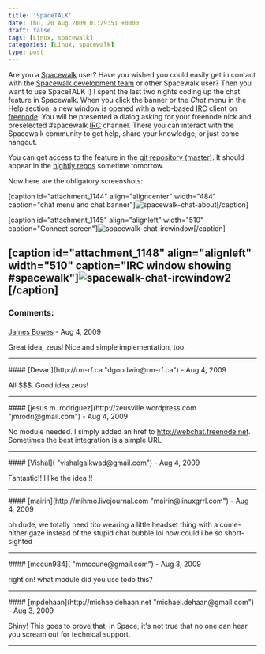 ```yaml
---
title: 'SpaceTALK'
date: Thu, 20 Aug 2009 01:29:51 +0000
draft: false
tags: [Linux, spacewalk]
categories: [Linux, spacewalk]
type: post
---
```


Are you a [Spacewalk](http://www.redhat.com/spacewalk/) user? Have you wished you could easily get in contact with the [Spacewalk development team](https://fedorahosted.org/spacewalk/wiki/ContributorList) or other Spacewalk user? Then you want to use SpaceTALK :) I spent the last two nights coding up the chat feature in Spacewalk. When you click the banner or the _Chat_ menu in the Help section, a new window is opened with a web-based [IRC](http://en.wikipedia.org/wiki/IRC) client on [freenode](http://freenode.net/). You will be presented a dialog asking for your freenode nick and preselected #spacewalk [IRC](http://en.wikipedia.org/wiki/IRC) channel. There you can interact with the Spacewalk community to get help, share your knowledge, or just come hangout.

You can get access to the feature in the [git repository (master)](http://git.fedorahosted.org/git/spacewalk.git/). It should appear in the [nightly repos](https://fedorahosted.org/spacewalk/wiki/HowToInstall#Nightlybuilds) sometime tomorrow.

Now here are the obligatory screenshots:

\[caption id="attachment\_1144" align="aligncenter" width="484" caption="chat menu and chat banner"\]![spacewalk-chat-about](/img/2009/08/spacewalk-chat-about.png "spacewalk-chat-about")\[/caption\]

\[caption id="attachment\_1145" align="alignleft" width="510" caption="Connect screen"\]![spacewalk-chat-ircwindow](/img/2009/08/spacewalk-chat-ircwindow.png "spacewalk-chat-ircwindow")\[/caption\]

\[caption id="attachment\_1148" align="alignleft" width="510" caption="IRC window showing #spacewalk"\]![spacewalk-chat-ircwindow2](/img/2009/08/spacewalk-chat-ircwindow21.png "spacewalk-chat-ircwindow2")\[/caption\]
---
### Comments:
####
[James Bowes](http://jbowes.wordpress.com "jbowes@repl.ca") - <time datetime="2009-08-20 07:47:17">Aug 4, 2009</time>

Great idea, zeus! Nice and simple implementation, too.
<hr />
####
[Devan](http://rm-rf.ca "dgoodwin@rm-rf.ca") - <time datetime="2009-08-20 07:55:04">Aug 4, 2009</time>

All $$$. Good idea zeus!
<hr />
####
[jesus m. rodriguez](http://zeusville.wordpress.com "jmrodri@gmail.com") - <time datetime="2009-08-20 09:26:28">Aug 4, 2009</time>

No module needed. I simply added an href to http://webchat.freenode.net. Sometimes the best integration is a simple URL
<hr />
####
[Vishal]( "vishalgaikwad@gmail.com") - <time datetime="2009-08-20 00:43:06">Aug 4, 2009</time>

Fantastic!! I like the idea !!
<hr />
####
[mairin](http://mihmo.livejournal.com "mairin@linuxgrrl.com") - <time datetime="2009-08-20 00:41:05">Aug 4, 2009</time>

oh dude, we totally need tito wearing a little headset thing with a come-hither gaze instead of the stupid chat bubble lol how could i be so short-sighted
<hr />
####
[mccun934]( "mmccune@gmail.com") - <time datetime="2009-08-19 22:33:06">Aug 3, 2009</time>

right on! what module did you use todo this?
<hr />
####
[mpdehaan](http://michaeldehaan.net "michael.dehaan@gmail.com") - <time datetime="2009-08-19 22:12:36">Aug 3, 2009</time>

Shiny! This goes to prove that, in Space, it's not true that no one can hear you scream out for technical support.
<hr />

